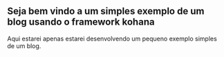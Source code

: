 ## Seja bem vindo a um simples exemplo de um blog usando o framework kohana

Aqui estarei apenas estarei desenvolvendo um pequeno exemplo simples de um blog.
